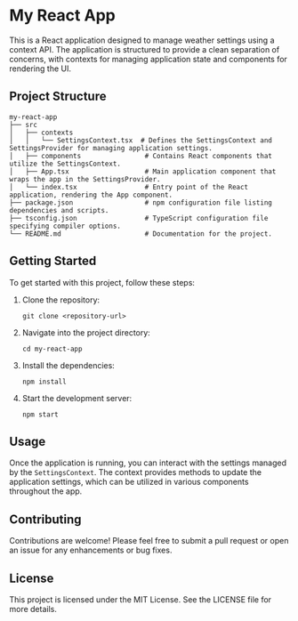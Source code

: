 # My React App

This is a React application designed to manage weather settings using a context API. The application is structured to provide a clean separation of concerns, with contexts for managing application state and components for rendering the UI.

## Project Structure

```
my-react-app
├── src
│   ├── contexts
│   │   └── SettingsContext.tsx  # Defines the SettingsContext and SettingsProvider for managing application settings.
│   ├── components                # Contains React components that utilize the SettingsContext.
│   ├── App.tsx                   # Main application component that wraps the app in the SettingsProvider.
│   └── index.tsx                 # Entry point of the React application, rendering the App component.
├── package.json                  # npm configuration file listing dependencies and scripts.
├── tsconfig.json                 # TypeScript configuration file specifying compiler options.
└── README.md                     # Documentation for the project.
```

## Getting Started

To get started with this project, follow these steps:

1. Clone the repository:
   ```
   git clone <repository-url>
   ```

2. Navigate into the project directory:
   ```
   cd my-react-app
   ```

3. Install the dependencies:
   ```
   npm install
   ```

4. Start the development server:
   ```
   npm start
   ```

## Usage

Once the application is running, you can interact with the settings managed by the `SettingsContext`. The context provides methods to update the application settings, which can be utilized in various components throughout the app.

## Contributing

Contributions are welcome! Please feel free to submit a pull request or open an issue for any enhancements or bug fixes.

## License

This project is licensed under the MIT License. See the LICENSE file for more details.